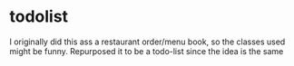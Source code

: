 # todolist
I originally did this ass a restaurant order/menu book, so the classes used might be funny. 
Repurposed it to be a todo-list since the idea is the same
